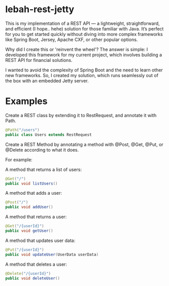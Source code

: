 # lebah-rest-jetty

This is my implementation of a REST API — a lightweight, straightforward, and efficient (I hope.. hehe) solution for those familiar with Java. It’s perfect for you to get started quickly without diving into more complex frameworks like Spring Boot, Jersey, Apache CXF, or other popular options.

Why did I create this or 'reinvent the wheel'? The answer is simple: I developed this framework for my current project, which involves building a REST API for financial solutions.

I wanted to avoid the complexity of Spring Boot and the need to learn other new frameworks. So, I created my solution, which runs seamlessly out of the box with an embedded Jetty server.

# Examples

Create a REST class by extending it to RestRequest, and annotate it with Path.
```java
@Path("/users")
public class Users extends RestRequest

```

Create a REST Method by annotating a method with @Post, @Get, @Put, or @Delete according to what it does.

For example:

A method that returns a list of users:
```java
@Get("/")
public void listUsers()
```

A method that adds a user:
```java
@Post("/")
public void addUser()
```

A method that returns a user:
```java
@Get("/{userId}")
public void getUser()
```

A method that updates user data:
```java
@Put("/{userId}")
public void updateUser(UserData userData)
```

A method that deletes a user:
```java
@Delete("/{userId}")
public void deleteUser()
```



